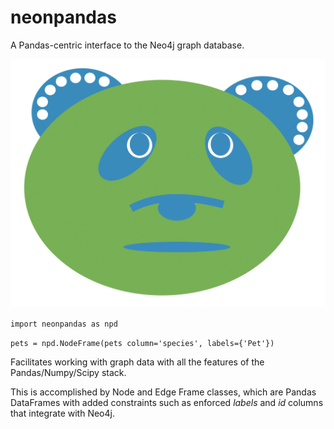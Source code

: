 # neonpandas

A Pandas-centric interface to the Neo4j graph database.

![](resources/neonpandas_logo.png)

`import neonpandas as npd`

`pets = npd.NodeFrame(pets column='species', labels={'Pet'})`

Facilitates working with graph data with all the features of the Pandas/Numpy/Scipy stack.

This is accomplished by Node and Edge Frame classes, which are Pandas DataFrames with added constraints such as enforced _labels_ and _id_ columns that integrate with Neo4j.